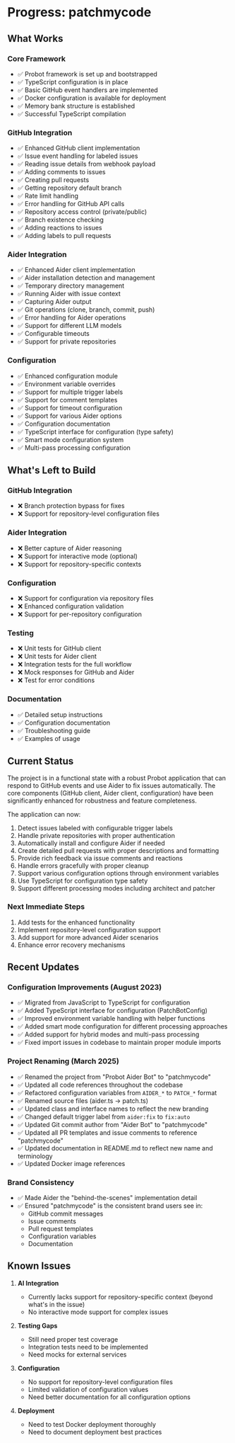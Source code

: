 # Progress: patchmycode

## What Works

### Core Framework
- ✅ Probot framework is set up and bootstrapped
- ✅ TypeScript configuration is in place
- ✅ Basic GitHub event handlers are implemented
- ✅ Docker configuration is available for deployment
- ✅ Memory bank structure is established
- ✅ Successful TypeScript compilation

### GitHub Integration
- ✅ Enhanced GitHub client implementation
- ✅ Issue event handling for labeled issues
- ✅ Reading issue details from webhook payload
- ✅ Adding comments to issues
- ✅ Creating pull requests
- ✅ Getting repository default branch
- ✅ Rate limit handling
- ✅ Error handling for GitHub API calls
- ✅ Repository access control (private/public)
- ✅ Branch existence checking
- ✅ Adding reactions to issues
- ✅ Adding labels to pull requests

### Aider Integration
- ✅ Enhanced Aider client implementation
- ✅ Aider installation detection and management
- ✅ Temporary directory management
- ✅ Running Aider with issue context
- ✅ Capturing Aider output
- ✅ Git operations (clone, branch, commit, push)
- ✅ Error handling for Aider operations
- ✅ Support for different LLM models
- ✅ Configurable timeouts
- ✅ Support for private repositories

### Configuration
- ✅ Enhanced configuration module
- ✅ Environment variable overrides
- ✅ Support for multiple trigger labels
- ✅ Support for comment templates
- ✅ Support for timeout configuration
- ✅ Support for various Aider options
- ✅ Configuration documentation
- ✅ TypeScript interface for configuration (type safety)
- ✅ Smart mode configuration system
- ✅ Multi-pass processing configuration

## What's Left to Build

### GitHub Integration
- ❌ Branch protection bypass for fixes
- ❌ Support for repository-level configuration files

### Aider Integration
- ❌ Better capture of Aider reasoning
- ❌ Support for interactive mode (optional)
- ❌ Support for repository-specific contexts

### Configuration
- ❌ Support for configuration via repository files
- ❌ Enhanced configuration validation
- ❌ Support for per-repository configuration

### Testing
- ❌ Unit tests for GitHub client
- ❌ Unit tests for Aider client
- ❌ Integration tests for the full workflow
- ❌ Mock responses for GitHub and Aider
- ❌ Test for error conditions

### Documentation
- ✅ Detailed setup instructions
- ✅ Configuration documentation
- ✅ Troubleshooting guide
- ✅ Examples of usage

## Current Status

The project is in a functional state with a robust Probot application that can respond to GitHub events and use Aider to fix issues automatically. The core components (GitHub client, Aider client, configuration) have been significantly enhanced for robustness and feature completeness.

The application can now:
1. Detect issues labeled with configurable trigger labels
2. Handle private repositories with proper authentication
3. Automatically install and configure Aider if needed
4. Create detailed pull requests with proper descriptions and formatting
5. Provide rich feedback via issue comments and reactions
6. Handle errors gracefully with proper cleanup
7. Support various configuration options through environment variables
8. Use TypeScript for configuration type safety
9. Support different processing modes including architect and patcher

### Next Immediate Steps
1. Add tests for the enhanced functionality
2. Implement repository-level configuration support
3. Add support for more advanced Aider scenarios
4. Enhance error recovery mechanisms

## Recent Updates

### Configuration Improvements (August 2023)
- ✅ Migrated from JavaScript to TypeScript for configuration
- ✅ Added TypeScript interface for configuration (PatchBotConfig)
- ✅ Improved environment variable handling with helper functions
- ✅ Added smart mode configuration for different processing approaches
- ✅ Added support for hybrid modes and multi-pass processing
- ✅ Fixed import issues in codebase to maintain proper module imports

### Project Renaming (March 2025)
- ✅ Renamed the project from "Probot Aider Bot" to "patchmycode"
- ✅ Updated all code references throughout the codebase
- ✅ Refactored configuration variables from `AIDER_*` to `PATCH_*` format
- ✅ Renamed source files (aider.ts → patch.ts)
- ✅ Updated class and interface names to reflect the new branding
- ✅ Changed default trigger label from `aider:fix` to `fix:auto`
- ✅ Updated Git commit author from "Aider Bot" to "patchmycode"
- ✅ Updated all PR templates and issue comments to reference "patchmycode"
- ✅ Updated documentation in README.md to reflect new name and terminology
- ✅ Updated Docker image references

### Brand Consistency
- ✅ Made Aider the "behind-the-scenes" implementation detail
- ✅ Ensured "patchmycode" is the consistent brand users see in:
  - GitHub commit messages
  - Issue comments
  - Pull request templates
  - Configuration variables
  - Documentation

## Known Issues

1. **AI Integration**
   - Currently lacks support for repository-specific context (beyond what's in the issue)
   - No interactive mode support for complex issues

2. **Testing Gaps**
   - Still need proper test coverage
   - Integration tests need to be implemented
   - Need mocks for external services

3. **Configuration**
   - No support for repository-level configuration files
   - Limited validation of configuration values
   - Need better documentation for all configuration options

4. **Deployment**
   - Need to test Docker deployment thoroughly
   - Need to document deployment best practices
